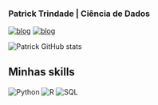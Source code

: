 
### Patrick Trindade | Ciência de Dados

[![blog](https://img.shields.io/badge/Instagram-E4405F?style=for-the-badge&logo=instagram&logoColor=white)](https://www.instagram.com/p_trindade7/)
[![blog](https://img.shields.io/badge/LinkedIn-0077B5?style=for-the-badge&logo=linkedin&logoColor=white)](https://www.linkedin.com/in/patrick-trindade-176a15267/)

![Patrick GitHub stats](https://github-readme-stats.vercel.app/api?username=PatrickTrindade123&show_icons=true&theme=radical)


## Minhas skills

<div style="display: inline_block">
  <img align="center" alt="Python" src="https://img.shields.io/badge/Python-3776AB?style=for-the-badge&logo=python&logoColor=white" />
  <img align="center" alt="R" src="https://img.shields.io/badge/R-276DC3?style=for-the-badge&logo=r&logoColor=white" />
  <img align="center" alt="SQL" src="https://camo.githubusercontent.com/8ad1d7ee571429a20d71e621f119f851f3cc88c98bb6d7f1ee096f619f1d5961/68747470733a2f2f696d672e736869656c64732e696f2f62616467652f53514c2d3434373941313f7374796c653d666f722d7468652d6261646765266c6f676f3d706f737467726573716c266c6f676f436f6c6f723d7768697465" />
</div><br/>
